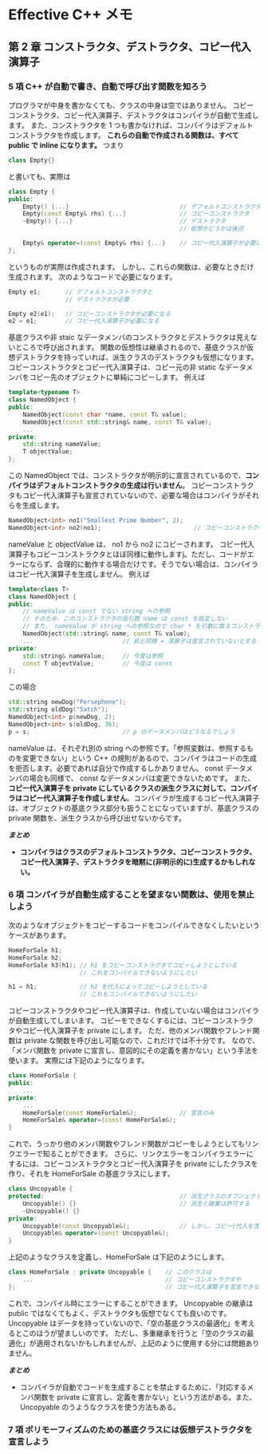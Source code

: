 # Effective C++ メモ

## 第 2 章 コンストラクタ、デストラクタ、コピー代入演算子

### 5 項 C++ が自動で書き、自動で呼び出す関数を知ろう

プログラマが中身を書かなくても、クラスの中身は空ではありません。
コピーコンストラクタ、コピー代入演算子、デストラクタはコンパイラが自動で生成します。
また、コンストラクタを 1 つも書かなければ、コンパイラはデフォルトコンストラクタを作成します。
**これらの自動で作成される関数は、すべて public で inline になります。**
つまり

```C++
class Empty{}
```

と書いても、実際は

```C++
class Empty {
public:
    Empty() {...}                               // デフォルトコンストラクタ
    Empty(const Empty& rhs) {...}               // コピーコンストラクタ
    ~Empty() {...}                              // デストラクタ
                                                // 仮想かどうかは後述

    Empty& operator=(const Empty& rhs) {...}    // コピー代入演算子が必要になる
};
```

というものが実際は作成されます。
しかし、これらの関数は、必要なときだけ生成されます。
次のようなコードで必要になります。

```C++
Empty e1;       // デフォルトコンストラクタと
                // デストラクタが必要

Empty e2(e1);   // コピーコンストラクタが必要になる
e2 = e1;        // コピー代入演算子が必要になる
```

基底クラスや非 staic なデータメンバのコンストラクタとデストラクタは見えないところで呼び出されます。
関数の仮想性は継承されるので、基底クラスが仮想デストラクタを持っていれば、派生クラスのデストラクタも仮想になります。
コピーコンストラクタとコピー代入演算子は、コピー元の非 static なデータメンバをコピー先のオブジェクトに単純にコピーします。
例えば

```C++
template<typename T>
class NamedObject {
public:
    NamedObject(const char *name, const T& value);
    NamedObject(const std::string& name, const T& value);
    ...
private:
    std::string nameValue;
    T objectValue;
};
```

この NamedObject では、コンストラクタが明示的に宣言されているので、**コンパイラはデフォルトコンストラクタの生成は行いません**。
コピーコンストラクタもコピー代入演算子も宣言されていないので、必要な場合はコンパイラがそれらを生成します。

```C++
NamedObject<int> no1("Smallest Prime Number", 2);
NamedObject<int> no2(no1);                          // コピーコンストラクタの呼び出し
```

nameValue と objectValue は、 no1 から no2 にコピーされます。
コピー代入演算子もコピーコンストラクタとほぼ同様に動作しますj。ただし、コードがエラーにならず、合理的に動作する場合だけです。そうでない場合は、コンパイラはコピー代入演算子を生成しません。
例えば

```C++
template<class T>
class NamedObject {
public:
    // nameValue は const でない string への参照
    // そのため、このコンストラクタの仮引数 name は const を指定しない
    // また、 nameValue が string への参照なので char * を引数に取るコンストラクタはない
    NamedObject(std::string& name, const T& value);
    ...                         // 前と同様 = 演算子は宣言されていないとする
private:
    std::string& nameValue;     // 今度は参照
    const T objevtValue;        // 今度は const
};
```

この場合

```C++
std::string newDog("Persephone");
std::string oldDog("Satch");
NamedObject<int> p(newDog, 2);
NamedObject<int> s(oldDog, 36);
p = s;                          // p のデータメンバはどうなるでしょう
```

nameValue は、それぞれ別の string への参照です。「参照変数は、参照するものを変更できない」という C++ の規則があるので、コンパイラはコードの生成を拒否します。必要であれば自分で作成するしかありません。
const データメンバの場合も同様で、 const なデータメンバは変更できないためです。
また、**コピー代入演算子を private にしているクラスの派生クラスに対して、コンパイラはコピー代入演算子を作成しません**。コンパイラが生成するコピー代入演算子は、オブジェクトの基底クラス部分も扱うことになっていますが、基底クラスの private 関数を、派生クラスから呼び出せないからです。

***まとめ***

* **コンパイラはクラスのデフォルトコンストラクタ、コピーコンストラクタ、コピー代入演算子、デストラクタを暗黙に(非明示的に)生成するかもしれない。**

### 6 項 コンパイラが自動生成することを望まない関数は、使用を禁止しよう

次のようなオブジェクトをコピーするコードをコンパイルできなくしたいというケースがあります。

```C++
HomeForSale h1;
HomeForSale h2;
HomeForSale h3(h1); // h1 をコピーコンストラクタでコピーしようとしている
                    // これをコンパイルできないようにしたい

h1 = h1;            // h2 を代入によってコピーしようとしている
                    // これもコンパイルできないようにしたい
```

コピーコンストラクタやコピー代入演算子は、作成していない場合はコンパイラが自動生成してしまいます。
コピーをできなくするには、コピーコンストラクタやコピー代入演算子を private にします。
ただ、他のメンバ関数やフレンド関数は private な関数を呼び出し可能なので、これだけでは不十分です。
なので、「メンバ関数を private に宣言し、意図的にその定義を書かない」という手法を使います。
実際には下記のようになります。

```C++
class HomeForSale {
public:
    ...
private:
    ...
    HomeForSale(const HomeForSale&);            // 宣言のみ
    HomeForSale& operator=(const HomeForSale&);
}
```

これで、うっかり他のメンバ関数やフレンド関数がコピーをしようとしてもリンクエラーで知ることができます。
さらに、リンクエラーをコンパイラエラーにするには、コピーコンストラクタとコピー代入演算子を private にしたクラスを作り、それを HomeForSale の基底クラスにします。

```C++
class Uncopyable {
protected:                                      // 派生クラスのオブジェクトの
    Uncopyable() {}                             // 派生と破棄は許可する
    ~Uncopyable() {}
private:
    Uncopyable(const Uncopyable&);              // しかし、コピー(代入を含む)は禁止する
    Uncopyable& operator=(const Uncopyable&);
}
```

上記のようなクラスを定義し、HomeForSale は下記のようにします。

```C++
class HomeForSale : private Uncopyable {    // このクラスは
    ...                                     // コピーコンストラクタや
};                                          // コピー代入演算子を宣言できない
```

これで、コンパイル時にエラーにすることができます。
Uncopyable の継承は public ではなくてもよく、デストラクタも仮想でなくても良いのです。
Uncopyable はデータを持っていないので、「空の基底クラスの最適化」を考えるとこのほうが望ましいのです。
ただし、多重継承を行うと「空のクラスの最適化」が適用されないかもしれませんが、上記のように使用する分には問題ありません。

***まとめ***

* コンパイラが自動でコードを生成することを禁止するために、「対応するメンバ関数を private に宣言し、定義を書かない」という方法がある。また、Uncopyable のうようなクラスを使う方法もある。

### 7 項 ポリモーフィズムのための基底クラスには仮想デストラクタを宣言しよう
